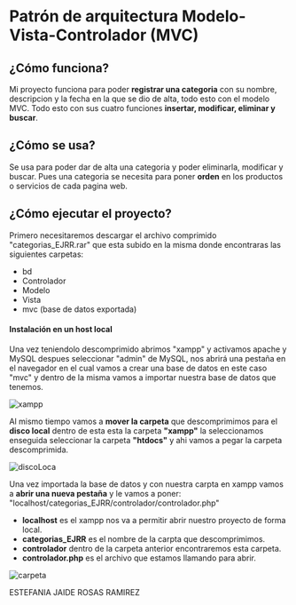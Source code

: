 
# Patrón de arquitectura Modelo-Vista-Controlador (MVC)

## ¿Cómo funciona?
Mi proyecto funciona para poder **registrar una categoria** con su nombre, descripcion y la fecha en la que se dio de alta, todo esto con el modelo MVC.
Todo esto con sus cuatro funciones **insertar, modificar, eliminar y buscar**.
## ¿Cómo se usa?
Se usa para poder dar de alta una categoria y poder eliminarla, modificar y buscar. Pues una categoria se necesita para poner **orden** en los productos o servicios de cada pagina web. 
 ## ¿Cómo ejecutar el proyecto?

 Primero necesitaremos descargar el archivo comprimido "categorias_EJRR.rar" que esta subido en la misma donde encontraras las siguientes carpetas: 
- bd
- Controlador
- Modelo
- Vista
- mvc (base de datos exportada)
#### Instalación en un host local
Una vez teniendolo descomprimido abrimos "xampp" y activamos apache y MySQL despues seleccionar "admin" de MySQL, nos abrirá una pestaña en el navegador en el cual vamos a crear una base de datos en este caso "mvc" y dentro de la misma vamos a importar nuestra base de datos que tenemos. 

![xampp](https://cdn.write.corbpie.com/wp-content/uploads/2019/02/xampp-logo-700x727.png)

Al mismo tiempo vamos a **mover la carpeta** que descomprimimos para el **disco local** dentro de esta esta la carpeta **"xampp"** la seleccionamos enseguida seleccionar la carpeta **"htdocs"** y ahi vamos a pegar la carpeta descomprimida.

![discoLoca](https://1.bp.blogspot.com/-gruNbeZpu3M/W9iP4G5Xh6I/AAAAAAAAIaE/q5Rz2qzHI9o-duJjB2gapxkJnGi_6-DGQCLcBGAs/s1600/v6sQKm2a-disco-s-.png)

Una vez importada la base de datos y con nuestra carpta en xampp vamos a **abrir una nueva pestaña** y le vamos a poner: "localhost/categorias_EJRR/controlador/controlador.php"
- **localhost** es el xampp nos va a permitir abrir nuestro proyecto de forma local.
- **categorias_EJRR** es el nombre de la carpta que descomprimimos.
- **controlador** dentro de la carpeta anterior encontraremos esta carpeta.
- **controlador.php** es el archivo que estamos llamando para abrir.

![carpeta](https://elasvi.com/wp-content/uploads/2020/09/22.jpg) 

ESTEFANIA JAIDE ROSAS RAMIREZ
